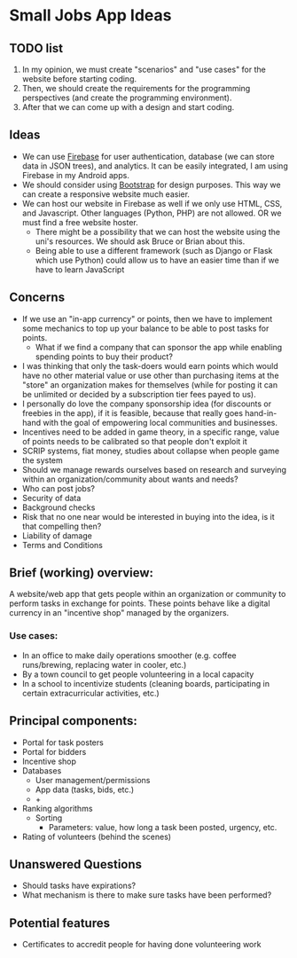# Small Jobs App Ideas

## TODO list

1. In my opinion, we must create "scenarios" and "use cases" for the website before starting coding.
2. Then, we should create the requirements for the programming perspectives (and create the programming environment).
3. After that we can come up with a design and start coding.

## Ideas

- We can use [Firebase](https://firebase.google.com/) for user authentication, database (we can store data in JSON trees), and analytics. It can be easily integrated, I am using Firebase in my Android apps.
- We should consider using [Bootstrap](https://getbootstrap.com/) for design purposes. This way we can create a responsive website much easier.
- We can host our website in Firebase as well if we only use HTML, CSS, and Javascript. Other languages (Python, PHP) are not allowed. OR we must find a free website hoster.
    - There might be a possibility that we can host the website using the uni's resources. We should ask Bruce or Brian about this.
    - Being able to use a different framework (such as Django or Flask which use Python) could allow us to have an easier time than if we have to learn JavaScript

## Concerns

- If we use an "in-app currency" or points, then we have to implement some mechanics to top up your balance to be able to post tasks for points.
  - What if we find a company that can sponsor the app while enabling spending points to buy their product?
- I was thinking that only the task-doers would earn points which would have no other material value or use other than purchasing items at the "store" an organization makes for themselves (while for posting it can be unlimited or decided by a subscription tier fees payed to us).
- I personally do love the company sponsorship idea (for discounts or freebies in the app), if it is feasible, because that really goes hand-in-hand with the goal of empowering local communities and businesses.
- Incentives need to be added in game theory, in a specific range, value of points needs to be calibrated so that people don't exploit it
- SCRIP systems, fiat money, studies about collapse when people game the system
- Should we manage rewards ourselves based on research and surveying within an organization/community about wants and needs?
- Who can post jobs?
- Security of data
- Background checks
- Risk that no one near would be interested in buying into the idea, is it that compelling then?
- Liability of damage
- Terms and Conditions


## Brief (working) overview:
A website/web app that gets people within an organization or community to perform tasks in exchange for points. These points behave like a digital currency in an "incentive shop" managed by the organizers.

### Use cases:
   - In an office to make daily operations smoother (e.g. coffee runs/brewing, replacing water in cooler, etc.)
   - By a town council to get people volunteering in a local capacity
   - In a school to incentivize students (cleaning boards, participating in certain extracurricular activities, etc.)

## Principal components:
- Portal for task posters
- Portal for bidders
- Incentive shop
- Databases
   - User management/permissions
   - App data (tasks, bids, etc.)
   - \+
- Ranking algorithms
   - Sorting
      - Parameters: value, how long a task been posted, urgency, etc.
- Rating of volunteers (behind the scenes)

## Unanswered Questions
- Should tasks have expirations?
- What mechanism is there to make sure tasks have been performed?

## Potential features
- Certificates to accredit people for having done volunteering work
